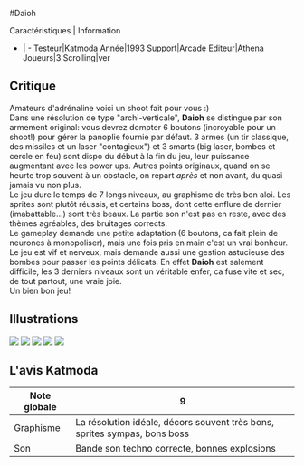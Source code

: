 #Daioh

Caractéristiques | Information
- | -
Testeur|Katmoda
Année|1993
Support|Arcade
Editeur|Athena
Joueurs|3
Scrolling|ver

## Critique
Amateurs d'adrénaline voici un shoot fait pour vous :)<br/>Dans une résolution de type "archi-verticale", <b>Daioh</b> se distingue par son armement original: vous devrez dompter 6 boutons (incroyable pour un shoot!) pour gérer la panoplie fournie par défaut. 3 armes (un tir classique, des missiles et un laser "contagieux") et 3 smarts (big laser, bombes et cercle en feu) sont dispo du début à la fin du jeu, leur puissance augmentant avec les power ups. Autres points originaux, quand on se heurte trop souvent à un obstacle, on repart <i>après</i> et non avant, du quasi jamais vu non plus.<br/>Le jeu dure le temps de 7 longs niveaux, au graphisme de très bon aloi. Les sprites sont plutôt réussis, et certains boss, dont cette enflure de dernier (imabattable...) sont très beaux. La partie son n'est pas en reste, avec des thèmes agréables, des bruitages corrects.<br/>Le gameplay demande une petite adaptation (6 boutons, ca fait plein de neurones à monopoliser), mais une fois pris en main c'est un vrai bonheur. Le jeu est vif et nerveux, mais demande aussi une gestion astucieuse des bombes pour passer les points délicats. En effet <b>Daioh</b> est salement difficile, les 3 derniers niveaux sont un véritable enfer, ca fuse vite et sec, de tout partout, une vraie joie.<br/>Un bien bon jeu!

## Illustrations
![](http://www.shmup.com/images/thumbs/daioh-1.jpg)
![](http://www.shmup.com/images/thumbs/daioh-2.jpg)
![](http://www.shmup.com/images/thumbs/)
![](http://www.shmup.com/images/thumbs/)
![](http://www.shmup.com/images/thumbs/)

## L'avis Katmoda
Note globale|9
-|-
Graphisme|La résolution idéale, décors souvent très bons, sprites sympas, bons boss
Son|Bande son techno correcte, bonnes explosions
